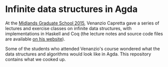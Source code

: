 Infinite data structures in Agda
================================

At the [Midlands Graduate School 2015](http://staffwww.dcs.shef.ac.uk/people/G.Struth/mgs2015/mgs.html), Venanzio Capretta gave a series of lectures and exercise classes on infinite data structures, with implementations in Haskell and Coq (the lecture notes and source code files are available [on his website](http://www.duplavis.com/venanzio/)).

Some of the students who attended Venanzio's course wondered what the data structures and algorithms would look like in Agda. This repository contains what we cooked up.
